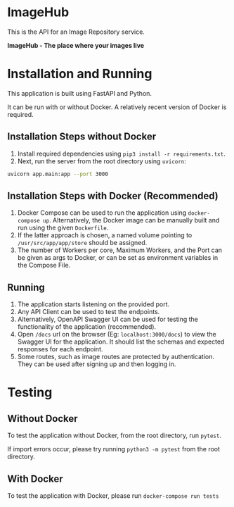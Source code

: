 # ImageHub

This is the API for an Image Repository service.

**ImageHub - The place where your images live**


# Installation and Running

This application is built using FastAPI and Python.

It can be run with or without Docker. A relatively recent version of Docker is required.

## Installation Steps without Docker
1. Install required dependencies using `pip3 install -r requirements.txt`.
2. Next, run the server from the root directory using `uvicorn`:
```sh
uvicorn app.main:app --port 3000
```

## Installation Steps with Docker (Recommended)
1. Docker Compose can be used to run the application using `docker-compose up`. Alternatively, the Docker image can be manually built and run using the given `Dockerfile`. 
2. If the latter approach is chosen, a named volume pointing to `/usr/src/app/app/store` should be assigned. 
3. The number of Workers per core, Maximum Workers, and the Port can be given as args to Docker, or can be set as environment variables in the Compose File.

## Running
1. The application starts listening on the provided port.
2. Any API Client can be used to test the endpoints.
3. Alternatively, OpenAPI Swagger UI can be used for testing the functionality of the application (recommended).
4. Open `/docs` url on the browser (Eg: `localhost:3000/docs`) to view the Swagger UI for the application. It should list the schemas and expected responses for each endpoint.
5. Some routes, such as image routes are protected by authentication. They can be used after signing up and then logging in.


# Testing

## Without Docker
To test the application without Docker, from the root directory, run `pytest`.

If import errors occur, please try running `python3 -m pytest` from the root directory.

## With Docker
To test the application with Docker, please run `docker-compose run tests`